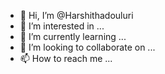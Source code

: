 - 👋 Hi, I’m @Harshithadouluri
- 👀 I’m interested in ...
- 🌱 I’m currently learning ...
- 💞️ I’m looking to collaborate on ...
- 📫 How to reach me ...

<!---
Harshithadouluri/Harshithadouluri is a ✨ special ✨ repository because its `README.md` (this file) appears on your GitHub profile.
You can click the Preview link to take a look at your changes.
--->
